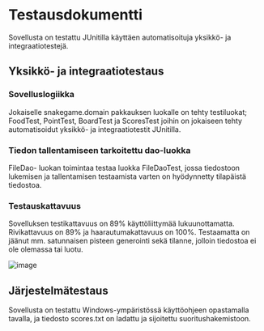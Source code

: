 # Testausdokumentti
Sovellusta on testattu JUnitilla käyttäen automatisoituja yksikkö- ja integraatiotestejä.
## Yksikkö- ja integraatiotestaus
### Sovelluslogiikka
Jokaiselle snakegame.domain pakkauksen luokalle on tehty testiluokat; FoodTest, PointTest, BoardTest ja ScoresTest joihin on jokaiseen tehty
automatisoidut yksikkö- ja integraatiotestit JUnitilla.
### Tiedon tallentamiseen tarkoitettu dao-luokka
FileDao- luokan toimintaa testaa luokka FileDaoTest, jossa tiedostoon lukemisen ja tallentamisen testaamista varten on hyödynnetty
tilapäistä tiedostoa.
### Testauskattavuus
Sovelluksen testikattavuus on 89% käyttöliittymää lukuunottamatta. Rivikattavuus on 89% ja haarautumakattavuus on 100%. 
Testaamatta on jäänut mm. satunnaisen pisteen generointi sekä tilanne, jolloin tiedostoa ei ole olemassa tai luotu.

![image](https://user-images.githubusercontent.com/57106545/70852125-76842e80-1ea6-11ea-8ef3-22a38f5f0332.png)

## Järjestelmätestaus

Sovellusta on testattu Windows-ympäristössä käyttöohjeen opastamalla tavalla, ja tiedosto scores.txt on ladattu ja sijoitettu suoritushakemistoon.
